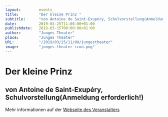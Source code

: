 ```yaml
---
layout:        events
title:         "Der kleine Prinz "
subtitle:      "von Antoine de Saint-Exupéry, Schulvorstellung(Anmeldung erforderlich!)"
date:          2019-03-25T11:00:00+01:00
publishdate:   2019-03-15T00:00:00+01:00
author:        "Junges Theater"
place:         "Junges Theater"
URL:           "/2019/03/25/11/00/jungestheater"
image:         "junges-theater-icon.png"
---
```


Der kleine Prinz 
===========

von Antoine de Saint-Exupéry, Schulvorstellung(Anmeldung erforderlich!)
-----------



Mehr informationen auf der [Webseite des Veranstalters](http://www.junges-theater.de/content/index.php?id=614)

